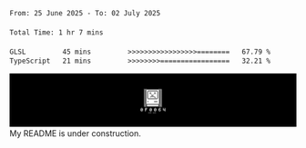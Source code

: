 <!--START_SECTION:waka-->

```txt
From: 25 June 2025 - To: 02 July 2025

Total Time: 1 hr 7 mins

GLSL         45 mins         >>>>>>>>>>>>>>>>>========   67.79 %
TypeScript   21 mins         >>>>>>>>=================   32.21 %
```

<!--END_SECTION:waka-->

<img src="https://raw.githubusercontent.com/n3xta/image-hosting/main/img/202411032331174.png"/>
My README is under construction. 

